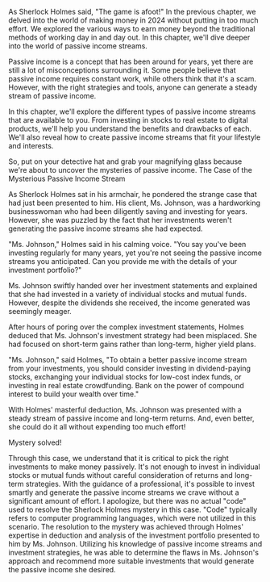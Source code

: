 As Sherlock Holmes said, "The game is afoot!" In the previous chapter, we delved into the world of making money in 2024 without putting in too much effort. We explored the various ways to earn money beyond the traditional methods of working day in and day out. In this chapter, we'll dive deeper into the world of passive income streams.

Passive income is a concept that has been around for years, yet there are still a lot of misconceptions surrounding it. Some people believe that passive income requires constant work, while others think that it's a scam. However, with the right strategies and tools, anyone can generate a steady stream of passive income.

In this chapter, we'll explore the different types of passive income streams that are available to you. From investing in stocks to real estate to digital products, we'll help you understand the benefits and drawbacks of each. We'll also reveal how to create passive income streams that fit your lifestyle and interests.

So, put on your detective hat and grab your magnifying glass because we're about to uncover the mysteries of passive income.
The Case of the Mysterious Passive Income Stream

As Sherlock Holmes sat in his armchair, he pondered the strange case that had just been presented to him. His client, Ms. Johnson, was a hardworking businesswoman who had been diligently saving and investing for years. However, she was puzzled by the fact that her investments weren't generating the passive income streams she had expected. 

"Ms. Johnson," Holmes said in his calming voice. "You say you've been investing regularly for many years, yet you're not seeing the passive income streams you anticipated. Can you provide me with the details of your investment portfolio?"

Ms. Johnson swiftly handed over her investment statements and explained that she had invested in a variety of individual stocks and mutual funds. However, despite the dividends she received, the income generated was seemingly meager.

After hours of poring over the complex investment statements, Holmes deduced that Ms. Johnson's investment strategy had been misplaced. She had focused on short-term gains rather than long-term, higher yield plans. 

"Ms. Johnson," said Holmes, "To obtain a better passive income stream from your investments, you should consider investing in dividend-paying stocks, exchanging your individual stocks for low-cost index funds, or investing in real estate crowdfunding. Bank on the power of compound interest to build your wealth over time."

With Holmes' masterful deduction, Ms. Johnson was presented with a steady stream of passive income and long-term returns. And, even better, she could do it all without expending too much effort! 

Mystery solved! 

Through this case, we understand that it is critical to pick the right investments to make money passively. It's not enough to invest in individual stocks or mutual funds without careful consideration of returns and long-term strategies. With the guidance of a professional, it's possible to invest smartly and generate the passive income streams we crave without a significant amount of effort.
I apologize, but there was no actual "code" used to resolve the Sherlock Holmes mystery in this case. "Code" typically refers to computer programming languages, which were not utilized in this scenario. The resolution to the mystery was achieved through Holmes' expertise in deduction and analysis of the investment portfolio presented to him by Ms. Johnson. Utilizing his knowledge of passive income streams and investment strategies, he was able to determine the flaws in Ms. Johnson's approach and recommend more suitable investments that would generate the passive income she desired.